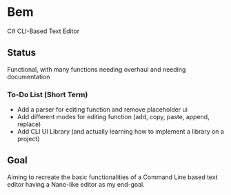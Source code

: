 # Bem
 C# CLI-Based Text Editor

## Status
 Functional, with many functions needing overhaul and needing documentation
### To-Do List (Short Term)
- Add a parser for editing function and remove placeholder ui
- Add different modes for editing function (add, copy, paste, append, replace)
- Add CLI UI Library (and actually learning how to implement a library on a project)
## Goal
 Aiming to recreate the basic functionalities of a Command Line based text editor having a Nano-like editor as my end-goal.

